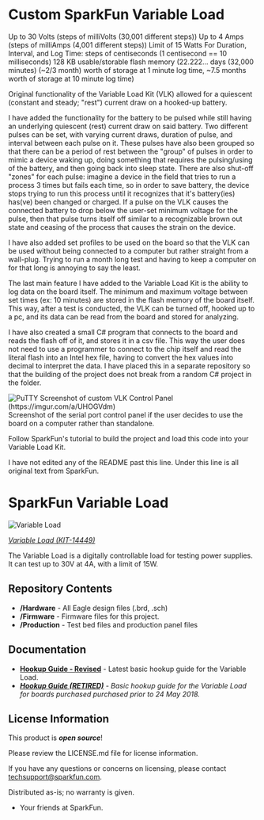 Custom SparkFun Variable Load
==========================================

Up to 30 Volts (steps of milliVolts (30,001 different steps))
Up to 4 Amps (steps of milliAmps (4,001 different steps))
Limit of 15 Watts
For Duration, Interval, and Log Time: steps of centiseconds (1 centisecond == 10 milliseconds)
128 KB usable/storable flash memory (22.222... days (32,000 minutes) (~2/3 month) worth of storage at 1 minute log time, ~7.5 months worth of storage at 10 minute log time)

Original functionality of the Variable Load Kit (VLK) allowed for a quiescent (constant and steady; "rest") current draw on a hooked-up battery.

I have added the functionality for the battery to be pulsed while still having an underlying quiescent (rest) current draw on said battery. Two different pulses can be set, with varying current draws, duration of pulse, and interval between each pulse on it. These pulses have also been grouped so that there can be a period of rest between the "group" of pulses in order to mimic a device waking up, doing something that requires the pulsing/using of the battery, and then going back into sleep state. There are also shut-off "zones" for each pulse: imagine a device in the field that tries to run a process 3 times but fails each time, so in order to save battery, the device stops trying to run this process until it recognizes that it's battery(ies) has(ve) been changed or charged. If a pulse on the VLK causes the connected battery to drop below the user-set minimum voltage for the pulse, then that pulse turns itself off similar to a recognizable brown out state and ceasing of the process that causes the strain on the device.

I have also added set profiles to be used on the board so that the VLK can be used without being connected to a computer but rather straight from a wall-plug. Trying to run a month long test and having to keep a computer on for that long is annoying to say the least.

The last main feature I have added to the Variable Load Kit is the ability to log data on the board itself. The minimum and maximum voltage between set times (ex: 10 minutes) are stored in the flash memory of the board itself. This way, after a test is conducted, the VLK can be turned off, hooked up to a pc, and its data can be read from the board and stored for analyzing.

I have also created a small C# program that connects to the board and reads the flash off of it, and stores it in a csv file. This way the user does not need to use a programmer to connect to the chip itself and read the literal flash into an Intel hex file, having to convert the hex values into decimal to interpret the data. I have placed this in a separate repository so that the building of the project does not break from a random C# project in the folder.

![PuTTY Screenshot of custom VLK Control Panel (https://imgur.com/a/UHOGVdm)](https://i.imgur.com/dlT7Rh2.png)
Screenshot of the serial port control panel if the user decides to use the board on a computer rather than standalone.

Follow SparkFun's tutorial to build the project and load this code into your Variable Load Kit.

I have not edited any of the README past this line. Under this line is all original text from SparkFun.

SparkFun Variable Load
==========================================

![Variable Load](https://cdn.sparkfun.com/assets/parts/1/2/4/7/9/14449-SparkFun_Variable_Load_Kit-01.jpg)

[*Variable Load (KIT-14449)*](https://www.sparkfun.com/products/14449)

The Variable Load is a digitally controllable load for testing power supplies.
It can test up to 30V at 4A, with a limit of 15W.

Repository Contents
-------------------
* **/Hardware** - All Eagle design files (.brd, .sch)
* **/Firmware** - Firmware files for this project.
* **/Production** - Test bed files and production panel files


Documentation
--------------

* **[Hookup Guide - Revised](https://learn.sparkfun.com/tutorials/variable-load-hookup-guide---revised)** - Latest basic hookup guide for the Variable Load.
* ***[Hookup Guide (RETIRED)](https://learn.sparkfun.com/tutorials/variable-load-hookup-guide)** - Basic hookup guide for the Variable Load for boards purchased purchased prior to 24 May 2018.*

License Information
-------------------

This product is _**open source**_! 

Please review the LICENSE.md file for license information. 

If you have any questions or concerns on licensing, please contact techsupport@sparkfun.com.

Distributed as-is; no warranty is given.

- Your friends at SparkFun.
